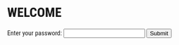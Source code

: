 
 <!DOCTYPE html>
<html></html>
<head>
    <title>BLACKROCK ROBOTICS EMPLOYEE PORTAL</title>
    <link href='https://fonts.googleapis.com/css?family=Roboto Condensed' rel='stylesheet'>
<style>
body {
    font-family: 'Roboto Condensed';font-size: 15px;
}
</style>
    <meta charset="UTF-8">
    <meta http-equiv="X-UA-Compatible" content="IE=edge">
    <meta name="viewport" content="width=device-width, initial-scale=1.0">
    <link rel="stylesheet" href="Untitled-4.css">
    <h1> WELCOME </h1>
</head>

<body>
<form>
    <label for="pswd">Enter your password: </label>
    <input type="password" id="pswd">
    <input type="button" value="Submit" onclick="checkPswd();" />
</form>
<!--Function to check password the already set password is admin-->
<script type="text/javascript">
    function checkPswd() {
        var confirmPassword = "admin";
        var password = document.getElementById("pswd").value;
        if (password == confirmPassword) {
             window.location="Untitled-2.html";
        }
        else{
            alert("Passwords do not match.");
        }
    }
</script>
</body>
</html>
